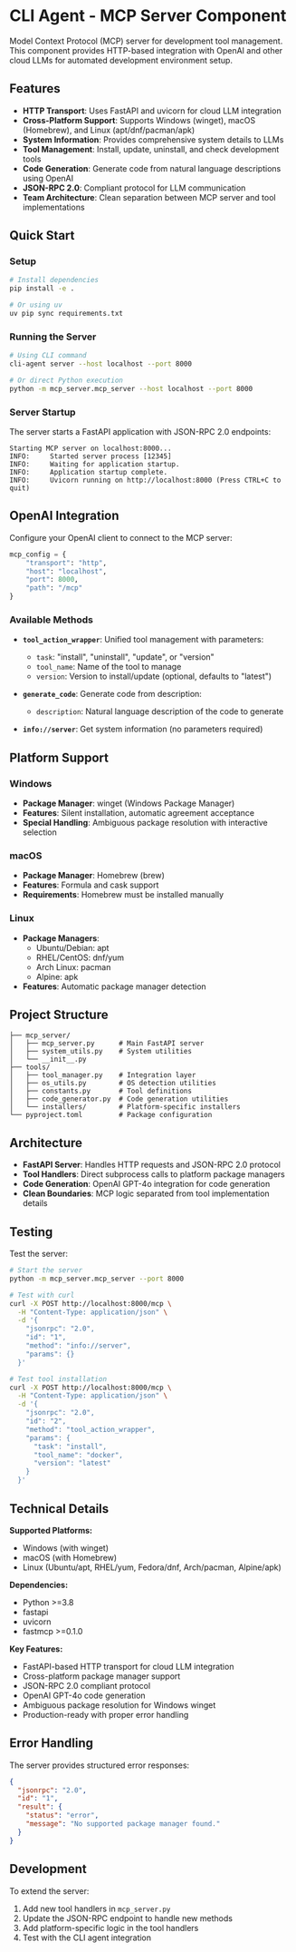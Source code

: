 # CLI Agent - MCP Server Component

Model Context Protocol (MCP) server for development tool management. This component provides HTTP-based integration with OpenAI and other cloud LLMs for automated development environment setup.

## Features

- **HTTP Transport**: Uses FastAPI and uvicorn for cloud LLM integration
- **Cross-Platform Support**: Supports Windows (winget), macOS (Homebrew), and Linux (apt/dnf/pacman/apk)
- **System Information**: Provides comprehensive system details to LLMs
- **Tool Management**: Install, update, uninstall, and check development tools
- **Code Generation**: Generate code from natural language descriptions using OpenAI
- **JSON-RPC 2.0**: Compliant protocol for LLM communication
- **Team Architecture**: Clean separation between MCP server and tool implementations

## Quick Start

### Setup

```bash
# Install dependencies
pip install -e .

# Or using uv
uv pip sync requirements.txt
```

### Running the Server

```bash
# Using CLI command
cli-agent server --host localhost --port 8000

# Or direct Python execution
python -m mcp_server.mcp_server --host localhost --port 8000
```

### Server Startup

The server starts a FastAPI application with JSON-RPC 2.0 endpoints:

```
Starting MCP server on localhost:8000...
INFO:     Started server process [12345]
INFO:     Waiting for application startup.
INFO:     Application startup complete.
INFO:     Uvicorn running on http://localhost:8000 (Press CTRL+C to quit)
```

## OpenAI Integration

Configure your OpenAI client to connect to the MCP server:

```python
mcp_config = {
    "transport": "http",
    "host": "localhost",
    "port": 8000,
    "path": "/mcp"
}
```

### Available Methods

- **`tool_action_wrapper`**: Unified tool management with parameters:
  - `task`: "install", "uninstall", "update", or "version"
  - `tool_name`: Name of the tool to manage
  - `version`: Version to install/update (optional, defaults to "latest")

- **`generate_code`**: Generate code from description:
  - `description`: Natural language description of the code to generate

- **`info://server`**: Get system information (no parameters required)

## Platform Support

### Windows
- **Package Manager**: winget (Windows Package Manager)
- **Features**: Silent installation, automatic agreement acceptance
- **Special Handling**: Ambiguous package resolution with interactive selection

### macOS
- **Package Manager**: Homebrew (brew)
- **Features**: Formula and cask support
- **Requirements**: Homebrew must be installed manually

### Linux
- **Package Managers**: 
  - Ubuntu/Debian: apt
  - RHEL/CentOS: dnf/yum
  - Arch Linux: pacman
  - Alpine: apk
- **Features**: Automatic package manager detection

## Project Structure

```
├── mcp_server/
│   ├── mcp_server.py      # Main FastAPI server
│   ├── system_utils.py    # System utilities
│   └── __init__.py
├── tools/
│   ├── tool_manager.py    # Integration layer
│   ├── os_utils.py        # OS detection utilities
│   ├── constants.py       # Tool definitions
│   ├── code_generator.py  # Code generation utilities
│   └── installers/        # Platform-specific installers
└── pyproject.toml         # Package configuration
```

## Architecture

- **FastAPI Server**: Handles HTTP requests and JSON-RPC 2.0 protocol
- **Tool Handlers**: Direct subprocess calls to platform package managers
- **Code Generation**: OpenAI GPT-4o integration for code generation
- **Clean Boundaries**: MCP logic separated from tool implementation details

## Testing

Test the server:

```bash
# Start the server
python -m mcp_server.mcp_server --port 8000

# Test with curl
curl -X POST http://localhost:8000/mcp \
  -H "Content-Type: application/json" \
  -d '{
    "jsonrpc": "2.0",
    "id": "1",
    "method": "info://server",
    "params": {}
  }'

# Test tool installation
curl -X POST http://localhost:8000/mcp \
  -H "Content-Type: application/json" \
  -d '{
    "jsonrpc": "2.0",
    "id": "2",
    "method": "tool_action_wrapper",
    "params": {
      "task": "install",
      "tool_name": "docker",
      "version": "latest"
    }
  }'
```

## Technical Details

**Supported Platforms:**
- Windows (with winget)
- macOS (with Homebrew)
- Linux (Ubuntu/apt, RHEL/yum, Fedora/dnf, Arch/pacman, Alpine/apk)

**Dependencies:**
- Python >=3.8
- fastapi
- uvicorn
- fastmcp >=0.1.0

**Key Features:**
- FastAPI-based HTTP transport for cloud LLM integration
- Cross-platform package manager support
- JSON-RPC 2.0 compliant protocol
- OpenAI GPT-4o code generation
- Ambiguous package resolution for Windows winget
- Production-ready with proper error handling

## Error Handling

The server provides structured error responses:

```json
{
  "jsonrpc": "2.0",
  "id": "1",
  "result": {
    "status": "error",
    "message": "No supported package manager found."
  }
}
```

## Development

To extend the server:

1. Add new tool handlers in `mcp_server.py`
2. Update the JSON-RPC endpoint to handle new methods
3. Add platform-specific logic in the tool handlers
4. Test with the CLI agent integration
